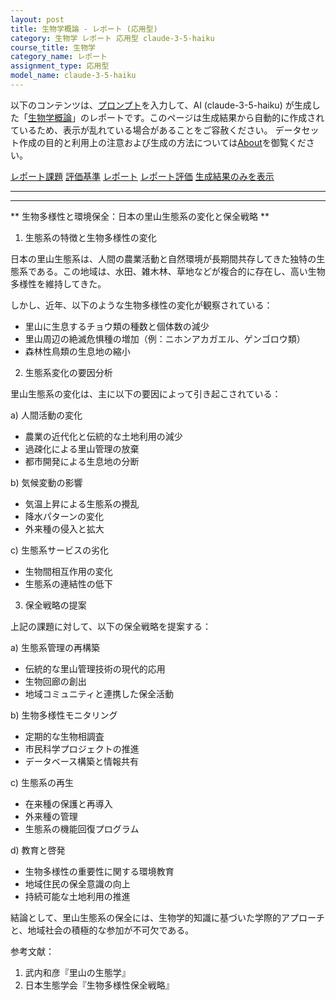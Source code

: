 ```yaml
---
layout: post
title: 生物学概論 - レポート (応用型)
category: 生物学 レポート 応用型 claude-3-5-haiku
course_title: 生物学
category_name: レポート
assignment_type: 応用型
model_name: claude-3-5-haiku
---
```


以下のコンテンツは、[プロンプト](https://github.com/takedatoshiyuki/synthetic_assignments/tree/main/generated/生物学/claude-3-5-haiku/prompt_レポート-応用型.md)を入力して、AI (claude-3-5-haiku) が生成した「[生物学概論](/contents/生物学/)」のレポートです。このページは生成結果から自動的に作成されているため、表示が乱れている場合があることをご容赦ください。
データセット作成の目的と利用上の注意および生成の方法については[About](/About)を御覧ください。

[レポート課題](../レポート課題-応用型)
[評価基準](../評価基準-応用型)
[レポート](../レポート-応用型)
[レポート評価](../レポート評価-応用型)
[生成結果のみを表示](https://github.com/takedatoshiyuki/synthetic_assignments/tree/main/generated/生物学/claude-3-5-haiku/レポート-応用型.md)
  

***
***
  
** 生物多様性と環境保全：日本の里山生態系の変化と保全戦略 **

1. 生態系の特徴と生物多様性の変化

日本の里山生態系は、人間の農業活動と自然環境が長期間共存してきた独特の生態系である。この地域は、水田、雑木林、草地などが複合的に存在し、高い生物多様性を維持してきた。

しかし、近年、以下のような生物多様性の変化が観察されている：

- 里山に生息するチョウ類の種数と個体数の減少
- 里山周辺の絶滅危惧種の増加（例：ニホンアカガエル、ゲンゴロウ類）
- 森林性鳥類の生息地の縮小

2. 生態系変化の要因分析

里山生態系の変化は、主に以下の要因によって引き起こされている：

a) 人間活動の変化
- 農業の近代化と伝統的な土地利用の減少
- 過疎化による里山管理の放棄
- 都市開発による生息地の分断

b) 気候変動の影響
- 気温上昇による生態系の攪乱
- 降水パターンの変化
- 外来種の侵入と拡大

c) 生態系サービスの劣化
- 生物間相互作用の変化
- 生態系の連結性の低下

3. 保全戦略の提案

上記の課題に対して、以下の保全戦略を提案する：

a) 生態系管理の再構築
- 伝統的な里山管理技術の現代的応用
- 生物回廊の創出
- 地域コミュニティと連携した保全活動

b) 生物多様性モニタリング
- 定期的な生物相調査
- 市民科学プロジェクトの推進
- データベース構築と情報共有

c) 生態系の再生
- 在来種の保護と再導入
- 外来種の管理
- 生態系の機能回復プログラム

d) 教育と啓発
- 生物多様性の重要性に関する環境教育
- 地域住民の保全意識の向上
- 持続可能な土地利用の推進

結論として、里山生態系の保全には、生物学的知識に基づいた学際的アプローチと、地域社会の積極的な参加が不可欠である。

参考文献：
1. 武内和彦『里山の生態学』
2. 日本生態学会『生物多様性保全戦略』
